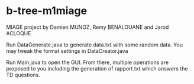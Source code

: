 # b-tree-m1miage

MIAGE project by Damien MUNOZ, Remy BENALOUANE and Jarod ACLOQUE

Run DataGenerate.java to generate data.txt with some random data. You may tweak the format settings in DataCreator.java

Run Main.java to open the GUI. From there, multiple operations are proposed to you including the generation of rapport.txt which answers the TD questions.
